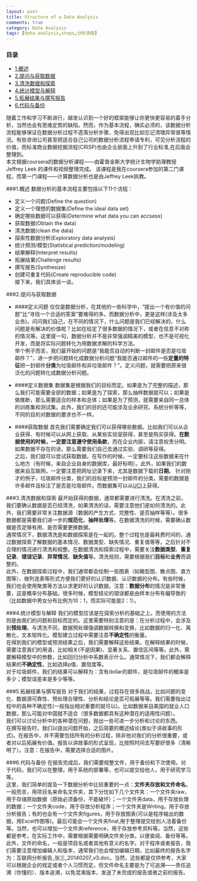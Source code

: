 ```yaml
---
layout: post
title: Structure of a Data Analysis
comments: true
category: Data Analysis
tags: [data analysis,steps,分析流程]
---
```


### 目录
<!-- MarkdownTOC depth=4 -->
- [1.概述](#1.概述)
- [2.提问与获取数据](#2.提问与获取数据)
- [3.清洗数据和探索](#3.清洗数据和探索)
- [4.统计模型与解释](#4.统计模型与解释)
- [5.拓展结果与撰写报告](#5.拓展结果与撰写报告)
- [6.代码与备份](#6.代码与备份)

<!-- /MarkdownTOC -->
  
随着工作和学习不断进行，越发认识到一个好的框架能够让你更快更容易的着手分析，当然也会有思维定势的缺陷。然而，作为基本流程，确实必须的，该数据分析流程能够保证在数据分析过程不遗落分析步骤，免得出现比如忘记清理异常值等情况。有些咨询公司甚至把适合自己公司的数据分析流程申请专利，可见分析流程的价值，而标准商业数据挖掘流程(CRISP)也由企业层面上升到了行业标准,在后面会整理到。  
本文根据coursera的数据分析课程——由霍普金斯大学统计生物学助理教授Jeffrey Leek 的课件和视频整理完成。 该课程是我在coursera参加的第二门课程，而第一门课程——计算数据分析也是由Jeffrey Leek执教。

<a name="1.概述"/>

###1.概述
数据分析的基本流程主要包括以下11个流程：  
- 定义一个问题(Define the question)
- 定义一个理想的数据集(Define the ideal data set)
- 确定哪些数据可以获得(Determine what data you can accsess)
- 获取数据(Obtain the data)
- 清洗数据(clean the data)
- 探索性数据分析(Exploratory data analysis)
- 统计预测/模型(Statistical prediction/modeling)
- 结果解释(Interpret results)
- 拓展结果(Challenge results)
- 撰写报告(Synthesize)
- 创建可重复代码(Create reproducible code)  
接下来，我们具体谈一谈。

<a name="2.提问与获取数据"/>

###2.提问与获取数据
- ####定义问题
仅仅是数据分析，在其他的一些科学中，“提出一个有价值的问题”比“寻找一个合适的答案”要难得的多。而数据分析中，更是这样(涉及太多业务)。问问我们自己，在不同的情况下，什么问题是我们已经解决的，什么问题是有解决的价值呢？比如在给定了很多数据的情况下，或者在信息不对称的情况等。这里提一句，数据分析并不是非常强调精美的模型，也不是可视化开发，而是将实际问题转化为用数据求解的科学方法。  
举个例子而言，我们最开始的问题是“我能否自动的判断一封邮件是否是垃圾邮件？”，进一步把问题转化成数据分析问题“我能否通过邮件的一些**定量的特征**把一封邮件**分类**为垃圾邮件和非垃圾邮件？”。定义问题，就需要把原来很泛化的问题转化成数据分析问题。

- ####定义数据集
数据集是根据我们的目标而定。如果是为了完整的描述，那么我们可能需要全部的数据；如果是为了探索，那么抽样数据就可以；如果是做推断，那么需要适合的样本和总体；如果是为了预测，就需要来自同一总体的训练集和测试集。此外，我们的目的还可能涉及业余研究、系统分析等等，不同的目的对数据的要求也不一样。

- ####获取数据
首先我们需要确定我们可以获得哪些数据。比如我们可以从企业获得、有时候可以从网上获取、从某些实验室获得，甚至是购买获得。**在数据使用的时候，一定要注意遵守使用条款**，而在企业内部，请注意权责分明。如果数据不存在的话，那么需要我们自己去通过实验、调研等获得。  
之后，我们就可以尝试获取数据。在写作的时候，一定要标注这些数据来在什么地方（有时候，来自企业自身的数据库，最好标明）。此外，如果我们的数据来自互联网，一定要注意把网址记录下来，尤其是数据下载的**日期**。
针对刚才的例子，垃圾邮件分类，我们的目标是预测一封邮件的分类。需要的数据是许多邮件且标注了是否是垃圾邮件。而数据集可以从[UCI](http://archive.ics.uci.edu/ml/datasets/Spambase)上获得。

<a name="3.清洗数据和探索"/>

###3.清洗数据和探索
最开始获得的数据，通常都需要进行清洗。在清洗之前，我们要确认数据是否已经清洗，如果清洗的话，需要注意他们是如何清洗的。此外，我们需要非常关注数据源（数据的产生方式、完整性、是否抽样等等）。很多数据都是需要我们进一步的**规范化**、**抽样处理**等。在数据清洗的时候，需要确认数据是否足够有用、是否需要更换数据。  
通常情况下，数据清洗是和数据探索是在一起的。整个过程也是最耗费时间的，通过数据探索了解数据的基本情况、数据类型、缺失情况、重复值等等，之后针对不合理的情况进行清洗和规整。在数据清洗和探索过程中，需要关注**数据类型**、**重复记录**、**错误记录**、**异常情况**、**缺失值**等。清洗规则，需要根据我们**目标**和**业务**而调整的。  
此外，在数据探索过程中，我们通常都会绘制一些图表（如箱型图、散点图、直方图等）、做列连表等形式方便我们更好的认识数据、认识数据的分布。有些时候，我们也会使用聚类等方法以求更好的认识数据。注意：**数据分布**的情况是非常重要，这是概率分布基础。很多时候，模型结论的错误都是由样本分布有偏导致的（比如数据中男女分布比例为10：1，而实际可能是2：1）。  

<a name="4.统计模型与解释"/>

###4.统计模型与解释
我们的模型应该是在探索分析的基础之上。而使用的方法则是由我们的问题和目标而定的。这里需要特别注意的是：在分析过程中，会涉及到**预处理**。与清洗不同，数据预处理强调数据转换和变换，比如数据的归一化、离散化，文本矩阵化。模型建立过程中需要注意**不确定性**的衡量。  
在得到我们的模型或预测结果之后，我们需要解释这些结果。在解释结果的时候，需要注意我们的用语，比如相关(不是因果)、显著关系、置信区间等等。此外，需要解释模型中的参数，比如回归分析中系数表示什么。通常情况下，我们都会解释结果的**不确定性**，比如选择p值、置信度等。  
对于垃圾邮件，我们的结果可以解释为：含有dollar的邮件，是垃圾邮件的概率是多少；模型误差率是多少等等。

<a name="5.拓展结果与撰写报告"/>

###5.拓展结果与撰写报告
对于我们的结果，过程存在很多挑战，比如问题的变化、数据源可靠性、预处理合理性、分析和结论是否可拓展等等。我们需要指出过程中的各种不确定性(一般指出相对重要的就可以)。比如数据来自美国的就业人口数据，那么可能对中国就不适合（很多数据都具有这种潜在的适用性问题）。  
我们可以讨论分析中的各种潜在问题，抛出一些可进一步分析和讨论的东西。  
在撰写报告时，我们以提出问题开始，之后简要的概述结论(类似于讲故事的形式)。在报告中，并不需要包括所有的分析过程，除非他对我们的分析很重要，或者对以后拓展有价值。报告以讲故事的形式呈现，比按照时间去写要好很多（清晰明了）。注意：在报告中，需要选择合适的图片。

<a name="6.代码与备份"/>

###6.代码与备份
在报告完成后，我们需要规整文件，用于备份和下次使用。对于代码，我们可以在整理，用于系统的部署等，也可以提交给他人，用于研究学习等。  
这里，我们简单的提及一下数据分析中比较重要的一点：**文件夹存放和文件命名**。一般而言，用项目名来命名文件夹，其下分忧如下几个文件夹：一个文件夹raw，用于存储原始数据（原始必须备份，不能破坏）；一个文件夹data，用于存放处理的数据；一个文件夹code，用于存放分析程序；一个文件夹是Writing，用于存放分析报告；有的也会有一个文件夹figures，用于存放图表(可以是程序输出的数据，用Excel作图等)。最后可能会一个文件夹final,用于整理提交给别人活着备份等。当然，也可以增加一个文件夹reference，用于存放参考资料等。当然，这些都是参考，在实际工作中，需要根据需要明确文件夹分类，以便查阅、备份等等。  
此外，文件的命名，一般是项目名或者其他有意义的名字。对于程序或者报告，我们需要注意增加编辑人和版本，通常我们也会增加编辑日期，比如最终的报告名字为：互联网分析报告\_张三\_20140207\_v3.doc。当然，这些都是仅供参考，大家可以根据企业的规定或者个人习惯而定，但文件命名主要是为了可追溯——责任追溯（你懂的）、版本追溯，以免混淆版本，发送了未完成的报告或者之前的报告。
